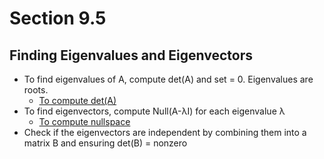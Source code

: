 # Section 9.5
## Finding Eigenvalues and Eigenvectors
* To find eigenvalues of A, compute det(A) and set = 0. Eigenvalues are roots.
  * [To compute det(A)](https://www.youtube.com/watch?v=V3e7m-qFDFU)
* To find eigenvectors, compute Null(A-λI) for each eigenvalue λ
  * [To compute nullspace](https://www.youtube.com/watch?v=bqBacABVCeQ)
* Check if the eigenvectors are independent by combining them into a matrix B and ensuring det(B) = nonzero

